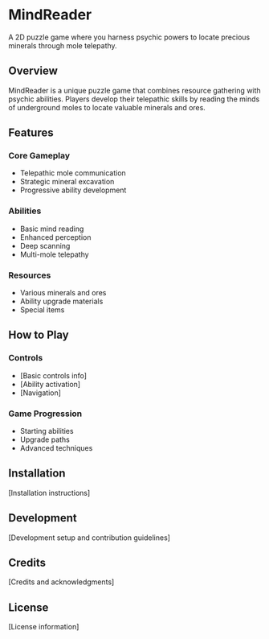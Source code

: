 # MindReader

A 2D puzzle game where you harness psychic powers to locate precious minerals through mole telepathy.

## Overview

MindReader is a unique puzzle game that combines resource gathering with psychic abilities. Players develop their telepathic skills by reading the minds of underground moles to locate valuable minerals and ores.

## Features

### Core Gameplay
- Telepathic mole communication
- Strategic mineral excavation
- Progressive ability development

### Abilities
- Basic mind reading
- Enhanced perception
- Deep scanning
- Multi-mole telepathy

### Resources
- Various minerals and ores
- Ability upgrade materials
- Special items

## How to Play

### Controls
- [Basic controls info]
- [Ability activation]
- [Navigation]

### Game Progression
- Starting abilities
- Upgrade paths
- Advanced techniques

## Installation

[Installation instructions]

## Development

[Development setup and contribution guidelines]

## Credits

[Credits and acknowledgments]

## License

[License information]